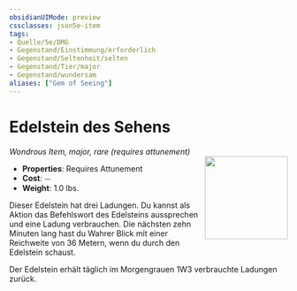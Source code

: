 ```yaml
---
obsidianUIMode: preview
cssclasses: json5e-item
tags:
- Quelle/5e/DMG
- Gegenstand/Einstimmung/erforderlich
- Gegenstand/Seltenheit/selten
- Gegenstand/Tier/major
- Gegenstand/wundersam
aliases: ["Gem of Seeing"]
---
```

# Edelstein des Sehens
*Wondrous Item, major, rare (requires attunement)*  
<img src="Gegenstände/gem-of-seeing.webp" align="right" width="150">

- **Properties**: Requires Attunement
- **Cost**: ⏤
- **Weight**: 1.0 lbs.

Dieser Edelstein hat drei Ladungen. Du kannst als Aktion das Befehlswort des Edelsteins aussprechen und eine Ladung verbrauchen. Die nächsten zehn Minuten lang hast du Wahrer Blick mit einer Reichweite von 36 Metern, wenn du durch den Edelstein schaust.

Der Edelstein erhält täglich im Morgengrauen 1W3 verbrauchte Ladungen zurück.